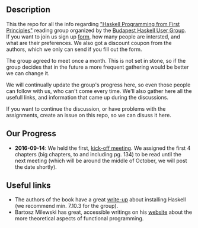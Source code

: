 ## Description
This the repo for all the info regarding ["Haskell Programming from First Principles"][haskellbook] reading group organized by the [Budapest Haskell User Group][bphug].  
If you want to join us sign up [form][form], how many people are intersted, and what are their preferences. We also got a discount coupon from the authors, which we only can send if you fill out the form.

The group agreed to meet once a month. This is not set in stone, so if the group decides that in the future a more frequent gathering would be better we can change it.

We will continually update the group's progress here, so even those people can follow with us, who can't come every time. We'll also gather here all the usefull links, and information that came up during the discussions.

If you want to continue the discussion, or have problems with the assignments, create an issue on this repo, so we can disuss it here.

## Our Progress
* **2016-09-14**: We held the first, [kick-off meeting][kickoff]. We assigned the first 4 chapters (big chapters, to and including pg. 134) to be read until the next meeting (which will be around the middle of October, we will post the date shortly).

## Useful links
* The authors of the book have a great [write-up][install] about installing Haskell (we recommend min. 7.10.3 for the group).
*   Bartosz Milewski has great, accessible writings on his [website][bartosz] about the more theoretical aspects of functional programming.

[haskellbook]: http://haskellbook.com/
[bphug]: http://www.meetup.com/Bp-HUG/
[kickoff]: http://www.meetup.com/Bp-HUG/events/233871801/
[form]: https://goo.gl/forms/97cCITXNw6pVrPCG2
[install]: https://github.com/bitemyapp/learnhaskell#installing-haskellB
[bartosz]: https://bartoszmilewski.com/
